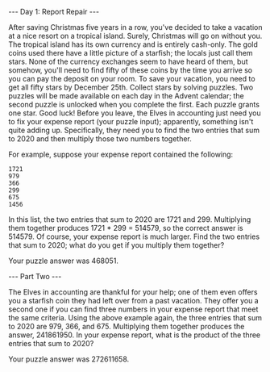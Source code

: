 --- Day 1: Report Repair ---

After saving Christmas five years in a row, you've decided to take a vacation at a nice resort on a tropical island. Surely, Christmas will go on without you.
The tropical island has its own currency and is entirely cash-only. The gold coins used there have a little picture of a starfish; the locals just call them stars. None of the currency exchanges seem to have heard of them, but somehow, you'll need to find fifty of these coins by the time you arrive so you can pay the deposit on your room.
To save your vacation, you need to get all fifty stars by December 25th.
Collect stars by solving puzzles. Two puzzles will be made available on each day in the Advent calendar; the second puzzle is unlocked when you complete the first. Each puzzle grants one star. Good luck!
Before you leave, the Elves in accounting just need you to fix your expense report (your puzzle input); apparently, something isn't quite adding up.
Specifically, they need you to find the two entries that sum to 2020 and then multiply those two numbers together.

For example, suppose your expense report contained the following:
```
1721
979
366
299
675
1456
```
In this list, the two entries that sum to 2020 are 1721 and 299. Multiplying them together produces 1721 * 299 = 514579, so the correct answer is 514579.
Of course, your expense report is much larger. Find the two entries that sum to 2020; what do you get if you multiply them together?

Your puzzle answer was 468051.

--- Part Two ---

The Elves in accounting are thankful for your help; one of them even offers you a starfish coin they had left over from a past vacation. They offer you a second one if you can find three numbers in your expense report that meet the same criteria.
Using the above example again, the three entries that sum to 2020 are 979, 366, and 675. Multiplying them together produces the answer, 241861950.
In your expense report, what is the product of the three entries that sum to 2020?

Your puzzle answer was 272611658.